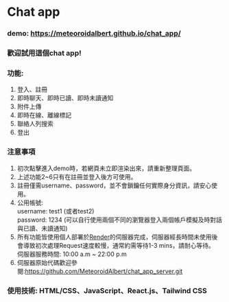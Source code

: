 # Chat app

### demo: https://meteoroidalbert.github.io/chat_app/

### 歡迎試用這個chat app!
### 功能:
  1. 登入、註冊
  2. 即時聊天、即時已讀、即時未讀通知
  3. 附件上傳
  4. 即時在線、離線標記
  5. 聯絡人列搜索
  6. 登出
### 注意事項
  1. 初次點擊進入demo時，若網頁未立即渲染出來，請重新整理頁面。
  2. 上述功能2~6只有在註冊並登入後方可使用。
  3. 註冊僅需username、password，並不會鎖鑰任何實際身分資訊，請安心使用。
  4. 公用帳號:<br>
     username: test1 (或者test2) <br>
     password: 1234
     (可以自行使用兩個不同的瀏覽器登入兩個帳戶模擬及時對話與已讀、未讀通知)
  6. 所有功能皆使用個人部署於[Render](https://render.com/)的伺服器完成，伺服器經長時間未使用後會導致初次處理Request速度較慢，通常約需等待1-3 mins，請耐心等待。   
     伺服器服務時間: 10:00 a.m ~ 22:00 p.m
  7. 伺服器原始代碼歡迎參閱:https://github.com/MeteoroidAlbert/chat_app_server.git
### 使用技術: HTML/CSS、JavaScript、React.js、Tailwind CSS

